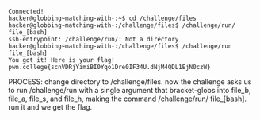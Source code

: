 ```
Connected!
hacker@globbing~matching-with-:~$ cd /challenge/files
hacker@globbing~matching-with-:/challenge/files$ /challenge/run/ file_[bash]
ssh-entrypoint: /challenge/run/: Not a directory
hacker@globbing~matching-with-:/challenge/files$ /challenge/run file_[bash]
You got it! Here is your flag!
pwn.college{scnVDRjYimiBI0Yqo1Dre0IF34U.dNjM4QDL1EjN0czW}
```

PROCESS:
change directory to /challenge/files.
now the challenge asks us to run /challenge/run with a single argument that bracket-globs into file_b, file_a, file_s, and file_h, making the command /challenge/run/ file_[bash].
run it and we get the flag.
